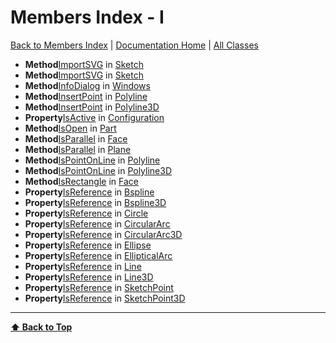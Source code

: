# Members Index - I

[ Back to Members Index](Members-Index) | [Documentation Home](../README.md) | [All Classes](Classes)

- **Method**[ImportSVG](Sketch#importsvg) in [Sketch](Sketch)
- **Method**[ImportSVG](Sketch#importsvg) in [Sketch](Sketch)
- **Method**[InfoDialog](Windows#infodialog) in [Windows](Windows)
- **Method**[InsertPoint](Polyline#insertpoint) in [Polyline](Polyline)
- **Method**[InsertPoint](Polyline3D#insertpoint) in [Polyline3D](Polyline3D)
- **Property**[IsActive](Configuration#isactive) in [Configuration](Configuration)
- **Method**[IsOpen](Part#isopen) in [Part](Part)
- **Method**[IsParallel](Face#isparallel) in [Face](Face)
- **Method**[IsParallel](Plane#isparallel) in [Plane](Plane)
- **Method**[IsPointOnLine](Polyline#ispointonline) in [Polyline](Polyline)
- **Method**[IsPointOnLine](Polyline3D#ispointonline) in [Polyline3D](Polyline3D)
- **Method**[IsRectangle](Face#isrectangle) in [Face](Face)
- **Property**[IsReference](Bspline#isreference) in [Bspline](Bspline)
- **Property**[IsReference](Bspline3D#isreference) in [Bspline3D](Bspline3D)
- **Property**[IsReference](Circle#isreference) in [Circle](Circle)
- **Property**[IsReference](CircularArc#isreference) in [CircularArc](CircularArc)
- **Property**[IsReference](CircularArc3D#isreference) in [CircularArc3D](CircularArc3D)
- **Property**[IsReference](Ellipse#isreference) in [Ellipse](Ellipse)
- **Property**[IsReference](EllipticalArc#isreference) in [EllipticalArc](EllipticalArc)
- **Property**[IsReference](Line#isreference) in [Line](Line)
- **Property**[IsReference](Line3D#isreference) in [Line3D](Line3D)
- **Property**[IsReference](SketchPoint#isreference) in [SketchPoint](SketchPoint)
- **Property**[IsReference](SketchPoint3D#isreference) in [SketchPoint3D](SketchPoint3D)

---
**[⬆ Back to Top](#members-index-i)**
